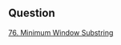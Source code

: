 ## Question

[76. Minimum Window Substring](https://leetcode.com/problems/minimum-window-substring/)
